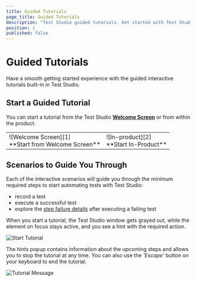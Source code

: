 ```yaml
---
title: Guided Tutorials
page_title: Guided Tutorials
description: "Test Studio guided tutorials. Get started with Test Studio with interactive guided tutorials. "
position: 1
published: false
---
```

# Guided Tutorials

Have a smooth getting started experience with the guided interactive tutorials built-in in Test Studio.

## Start a Guided Tutorial

You can start a tutorial from the Test Studio [**Welcome Screen**](/automated-tests/customize-project/welcome-screen#get-started) or from within the product.

<table id="no-table">
<tr>
<td>![Welcome Screen][1]<br>**Start from Welcome Screen**</td>
<td>![In-product][2]<br>**Start In-Product**</td>
<tr>
<table>

## Scenarios to Guide You Through

Each of the interactive scenarios will guide you through the minimum required steps to start automating tests with Test Studio:

- record a test
- execute a successful test
- explore the [step failure details]() after executing a failing test

When you start a tutorial, the Test Studio window gets grayed out, while the element on focus stays active, and you see a hint with the required action.

![Start Tutorial][3]

The hints popup contains information about the upcoming steps and allows you to stop the tutorial at any time. You can also use the *'Escape'* button on your keyboard to end the tutorial.

![Tutorial Message][4]

[1]: /img/automated-tests/customize-project/guided-tutorials/fig1.png
[2]: /img/automated-tests/customize-project/guided-tutorials/fig2.png
[3]: /img/automated-tests/customize-project/guided-tutorials/fig3.png
[4]: /img/automated-tests/customize-project/guided-tutorials/fig4.png
